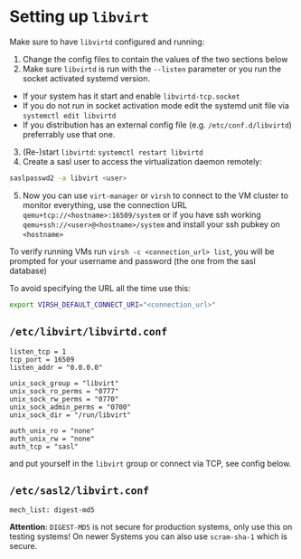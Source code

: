 # Setting up `libvirt`

Make sure to have `libvirtd` configured and running:
1. Change the config files to contain the values of the two sections below
2. Make sure `libvirtd` is run with the `--listen` parameter or you run the socket activated systemd version.
  - If your system has it start and enable `libvirtd-tcp.socket`
  - If you do not run in socket activation mode edit the systemd unit file via
    `systemctl edit libvirtd`
  - If you distribution has an external config file (e.g.
    `/etc/conf.d/libvirtd`) preferrably use that one.
3. (Re-)start `libvirtd`: `systemctl restart libvirtd`
4. Create a sasl user to access the virtualization daemon remotely:
```bash
saslpasswd2 -a libvirt <user>
```
5. Now you can use `virt-manager` or `virsh` to connect to the VM cluster to
  monitor everything, use the connection URL `qemu+tcp://<hostname>:16509/system`
  or if you have ssh working `qemu+ssh://<user>@<hostname>/system` and install
  your ssh pubkey on `<hostname>`

To verify running VMs run `virsh -c <connection_url> list`, you will be prompted
for your username and password (the one from the sasl database)

To avoid specifying the URL all the time use this:

```bash
export VIRSH_DEFAULT_CONNECT_URI="<connection_url>"
```

## `/etc/libvirt/libvirtd.conf`

```
listen_tcp = 1
tcp_port = 16509
listen_addr = "0.0.0.0"

unix_sock_group = "libvirt"
unix_sock_ro_perms = "0777"
unix_sock_rw_perms = "0770"
unix_sock_admin_perms = "0700"
unix_sock_dir = "/run/libvirt"

auth_unix_ro = "none"
auth_unix_rw = "none"
auth_tcp = "sasl"
```

and put yourself in the `libvirt` group or connect via TCP, see config below.

## `/etc/sasl2/libvirt.conf`

```
mech_list: digest-md5
```

**Attention**: `DIGEST-MD5` is not secure for production systems, only use this
on testing systems! On newer Systems you can also use `scram-sha-1` which is
secure.